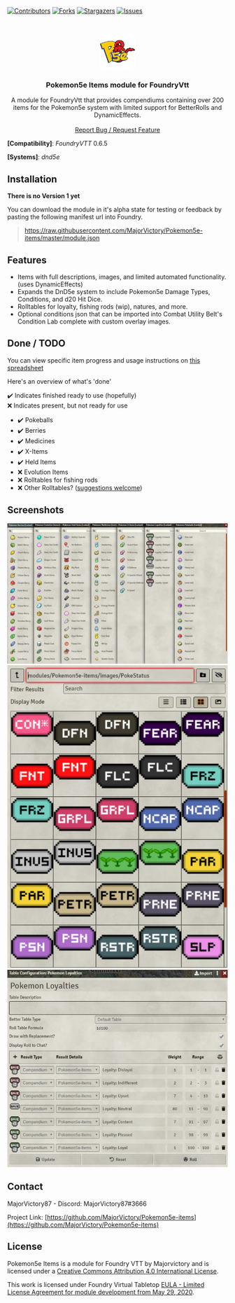 
[![Contributors][contributors-shield]][contributors-url]
[![Forks][forks-shield]][forks-url]
[![Stargazers][stars-shield]][stars-url]
[![Issues][issues-shield]][issues-url]

<br />
<p align="center">
  <a href="https://github.com/MajorVictory/Pokemon5e-items">
    <img src="readme/P5e-Logo-512x512.png" alt="Logo" width="80" height="80">
  </a>

  <h3 align="center">Pokemon5e Items module for FoundryVtt</h3>

  <p align="center">
    A module for FoundryVtt that provides compendiums containing over 200 items for the Pokemon5e system with limited support for BetterRolls and DynamicEffects.
    <br />
    <br />
    <a href="https://github.com/MajorVictory/Pokemon5e-items/issues">Report Bug / Request Feature</a>
  </p>
</p>

**[Compatibility]**: *FoundryVTT* 0.6.5

**[Systems]**: *dnd5e*


## Installation

**There is no Version 1 yet**

You can download the module in it's alpha state for testing or feedback by pasting the following manifest url into Foundry.

> https://raw.githubusercontent.com/MajorVictory/Pokemon5e-items/master/module.json

## Features

 * Items with full descriptions, images, and limited automated functionality. (uses DynamicEffects)
 * Expands the DnD5e system to include Pokemon5e Damage Types, Conditions, and d20 Hit Dice.
 * Rolltables for loyalty, fishing rods (wip), natures, and more.
 * Optional conditions json that can be imported into Combat Utility Belt's Condition Lab complete with custom overlay images.

## Done / TODO

You can view specific item progress and usage instructions on [this spreadsheet](https://docs.google.com/spreadsheets/d/1qyvenM4MrTE9GfYi3uIKrCeI8BXrTiRqAwyTv9iNYfE/edit?usp=sharing)

Here's an overview of what's 'done'

✔️ Indicates finished ready to use (hopefully)  
❌ Indicates present, but not ready for use  

 * ✔️ Pokeballs
 * ✔️ Berries
 * ✔️ Medicines
 * ✔️ X-Items
 * ✔️ Held Items
 * ❌ Evolution Items
 * ❌ Rolltables for fishing rods
 * ❌ Other Rolltables? ([suggestions welcome](https://github.com/MajorVictory/Pokemon5e-items/issues))

## Screenshots 

![](readme/Items-Preview-7-27-2020.png)
![](readme/Conditions-Preview-7-27-2020.png)
![](readme/LoyaltiesTable-Preview-7-27-2020.png)

## Contact

MajorVictory87 - Discord: MajorVictory87#3666

Project Link: [https://github.com/MajorVictory/Pokemon5e-items](https://github.com/MajorVictory/Pokemon5e-items)

## License

Pokemon5e Items is a module for Foundry VTT by Majorvictory and is licensed under a [Creative Commons Attribution 4.0 International License](http://creativecommons.org/licenses/by/4.0/).

This work is licensed under Foundry Virtual Tabletop [EULA - Limited License Agreement for module development from May 29, 2020](https://foundryvtt.com/article/license/).

[contributors-shield]: https://img.shields.io/github/contributors/MajorVictory/Pokemon5e-items.svg?style=flat-square
[contributors-url]: https://github.com/MajorVictory/Pokemon5e-items/graphs/contributors
[forks-shield]: https://img.shields.io/github/forks/MajorVictory/Pokemon5e-items.svg?style=flat-square
[forks-url]: https://github.com/MajorVictory/Pokemon5e-items/network/members
[stars-shield]: https://img.shields.io/github/stars/MajorVictory/Pokemon5e-items.svg?style=flat-square
[stars-url]: https://github.com/MajorVictory/Pokemon5e-items/stargazers
[issues-shield]: https://img.shields.io/github/issues/MajorVictory/Pokemon5e-items.svg?style=flat-square
[issues-url]: https://github.com/MajorVictory/Pokemon5e-items/issues
[product-screenshot]: readme/Items-Preview-7-27-2020.png
